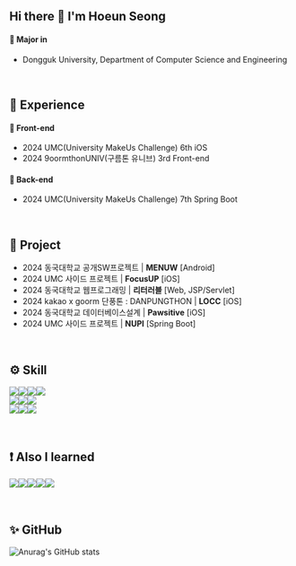 ## Hi there 👋 I'm Hoeun Seong
#### 📌 Major in
<ul>
  <li>Dongguk University, Department of Computer Science and Engineering</li>
</ul>
<br>

## 🫧 Experience
#### 📌 Front-end
<ul>
  <li>2024 UMC(University MakeUs Challenge) 6th iOS</li>
  <li>2024 9oormthonUNIV(구름톤 유니브) 3rd Front-end</li>
</ul>

#### 📌 Back-end
<ul>
  <li>2024 UMC(University MakeUs Challenge) 7th Spring Boot</li>
</ul>
<br>

## 📝 Project
<ul>
  <li>2024 동국대학교 공개SW프로젝트 | <b>MENUW</b> [Android]</li>
  <li>2024 UMC 사이드 프로젝트 | <b>FocusUP</b> [iOS]</li>
  <li>2024 동국대학교 웹프로그래밍 | <b>리터러블</b> [Web, JSP/Servlet]</li>
  <li>2024 kakao x goorm 단풍톤 : DANPUNGTHON | <b>LOCC</b> [iOS]</li>
  <li>2024 동국대학교 데이터베이스설계 | <b>Pawsitive</b> [iOS]</li>
  <li>2024 UMC 사이드 프로젝트 | <b>NUPI</b> [Spring Boot]</li>
</ul>
<br>

## ⚙️ Skill
<img src="https://img.shields.io/badge/Java-007396?style=flat-square&logo=Java&logoColor=white"/><img src="https://img.shields.io/badge/C-A8B9CC?style=flat-square&logo=C&logoColor=white"/><img src="https://img.shields.io/badge/C++-00599C?style=flat-square&logo=Cplusplus&logoColor=white"/><img src="https://img.shields.io/badge/Python-3776AB?style=flat-square&logo=Python&logoColor=white"/><br>
<img src="https://img.shields.io/badge/Spring Boot-6DB33F?style=flat-square&logo=SpringBoot&logoColor=white"/><img src="https://img.shields.io/badge/MySQL-4479A1?style=flat-square&logo=MySQL&logoColor=white"/><img src="https://img.shields.io/badge/PostgreSQL-4169E1?style=flat-square&logo=PostgreSQL&logoColor=white"/><br>
<img src="https://img.shields.io/badge/Swift-F05138?style=flat-square&logo=Swift&logoColor=white"/><img src="https://img.shields.io/badge/UIKit-2396F3?style=flat-square&logo=UIKit&logoColor=white"/><img src="https://img.shields.io/badge/CocoaPods-EE3322?style=flat-square&logo=CocoaPods&logoColor=white"/>
<br><br><br>

## ❗ Also I learned
<img src="https://img.shields.io/badge/Kotlin-7F52FF?style=flat-square&logo=Kotlin&logoColor=white"/><img src="https://img.shields.io/badge/HTML5-E34F26?style=flat-square&logo=HTML5&logoColor=white"/><img src="https://img.shields.io/badge/JavaScript-F7DF1E?style=flat-square&logo=JavaScript&logoColor=white"/><img src="https://img.shields.io/badge/CSS3-1572B6?style=flat-square&logo=CSS3&logoColor=white"/><img src="https://img.shields.io/badge/Django-092E20?style=flat-square&logo=Django&logoColor=white"/>
<br><br><br>

## ✨ GitHub
![Anurag's GitHub stats](https://github-readme-stats.vercel.app/api?username=sunhanmoo&show_icons=true&theme=graywhite)
